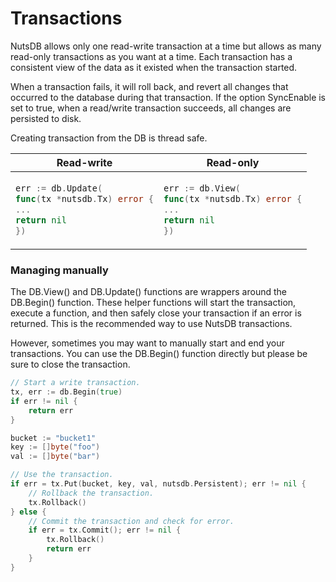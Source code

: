 # Transactions

NutsDB allows only one read-write transaction at a time but allows as many read-only transactions as you want at a time. Each transaction has a consistent view of the data as it existed when the transaction started.

When a transaction fails, it will roll back, and revert all changes that occurred to the database during that transaction. If the option SyncEnable is set to true, when a read/write transaction succeeds, all changes are persisted to disk.

Creating transaction from the DB is thread safe.

<table>
<thead><tr><th>Read-write</th><th>Read-only</th></tr></thead>
<tbody>
<tr><td>

```go
err := db.Update(
func(tx *nutsdb.Tx) error {
...
return nil
})
```

</td><td>

```go
err := db.View(
func(tx *nutsdb.Tx) error {
...
return nil
})
```

</td></tr>
</tbody></table>

### Managing manually

The DB.View() and DB.Update() functions are wrappers around the DB.Begin() function. These helper functions will start the transaction, execute a function, and then safely close your transaction if an error is returned. This is the recommended way to use NutsDB transactions.

However, sometimes you may want to manually start and end your transactions. You can use the DB.Begin() function directly but please be sure to close the transaction.

```go
// Start a write transaction.
tx, err := db.Begin(true)
if err != nil {
    return err
}

bucket := "bucket1"
key := []byte("foo")
val := []byte("bar")

// Use the transaction.
if err = tx.Put(bucket, key, val, nutsdb.Persistent); err != nil {
    // Rollback the transaction.
    tx.Rollback()
} else {
    // Commit the transaction and check for error.
    if err = tx.Commit(); err != nil {
        tx.Rollback()
        return err
    }
}
```